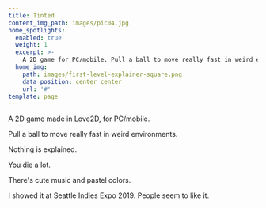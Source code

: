 ```yaml
---
title: Tinted
content_img_path: images/pic04.jpg
home_spotlights:
  enabled: true
  weight: 1
  excerpt: >-
    A 2D game for PC/mobile. Pull a ball to move really fast in weird environments. Nothing is explained. You die a lot. There's cute music and pastel colors. I showed it at Seattle Indies Expo 2019. People seem to like it.
  home_img:
    path: images/first-level-explainer-square.png
    data_position: center center
    url: '#'
template: page
---
```


A 2D game made in Love2D, for PC/mobile.

Pull a ball to move really fast in weird environments.

Nothing is explained.

You die a lot.

There's cute music and pastel colors.

I showed it at Seattle Indies Expo 2019. People seem to like it.